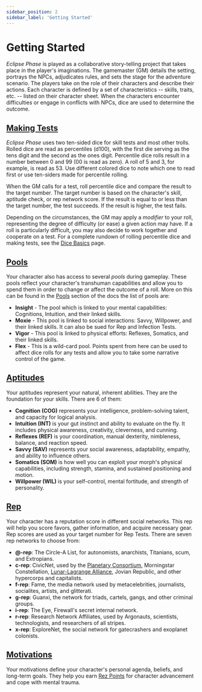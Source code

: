 ```yaml
---
sidebar_position: 2
sidebar_label: 'Getting Started'
---
```


# Getting Started
*Eclipse Phase* is played as a collaborative story-telling project that takes place in the player's imaginations.  The gamemaster (GM) details the setting, portrays the NPCs, adjudicates rules, and sets the stage for the adventure scenario.  The players take on the role of their characters and describe their actions.  Each character is defined by a set of characteristics -- skills, traits, etc. -- listed on their character sheet.  When the characters encounter difficulties or engage in conflicts with NPCs, dice are used to determine the outcome.

## [Making Tests](./dice-basics.md#dice-basics)
*Eclipse Phase* uses two ten-sided dice for skill tests and most other trolls.  Rolled dice are read as percentiles (d100), with the first die serving as the tens digit and the second as the ones digit.  Percentile dice rolls result in a number between 0 and 99 (00 is read as zero).  A roll of 5 and 3, for example, is read as 53.  Use different colored dice to note which one to read first or use ten-siders made for percentile rolling.

When the GM calls for a test, roll percentile dice and compare the result to the target number.  The target number is based on the character's skill, aptitude check, or rep network score.  If the result is equal to or less than the target number, the test succeeds.  If the result is higher, the test fails.

Depending on the circumstances, the GM may apply a *modifier* to your roll, representing the degree of difficulty (or ease) a given action may have.  If a roll is particularly difficult, you may also decide to work together and cooperate on a test.  For a complete rundown of rolling percentile dice and making tests, see the [Dice Basics](dice-basics.md#dice-basics) page.

## [Pools](./Pools.md#pools)
Your character also has access to several *pools* during gameplay.  These pools reflect your character's transhuman capabilities and allow you to spend them in order to change or affect the outcome of a roll.  More on this can be found in the [Pools](Pools.md) section of the docs the list of pools are:

- **Insight** - The pool which is linked to your mental capabilities: Cognitions, Intuition, and their linked skills.
- **Moxie** - This pool is linked to social interactions: Savvy, Willpower, and their linked skills.  It can also be sued for Rep and Infection Tests.
- **Vigor** - This pool is linked to physical efforts: Reflexes, Somatics, and their linked skills.
- **Flex** - This is a wild-card pool.  Points spent from here can be used to affect dice rolls for any tests and allow you to take some narrative control of the game.

## [Aptitudes](./Skills.md#aptitudes-skills)
Your aptitudes represent your natural, inherent abilities.  They are the foundation for your skills.  There are 6 of them:

- **Cognition (COG)** represents your intelligence, problem-solving talent, and capacity for logical analysis.
- **Intuition (INT)** is your gut instinct and ability to evaluate on the fly.  It includes physical awareness, creativity, cleverness, and cunning.
- **Reflexes (REF)** is your coordination, manual dexterity, nimbleness, balance, and reaction speed.
- **Savvy (SAV)** represents your social awareness, adaptability, empathy, and ability to influence others.
- **Somatics (SOM)** is how well you can exploit your morph's physical capabilities, including strength, stamina, and sustained positioning and motion.
- **Willpower (WIL)** is your self-control, mental fortitude, and strength of personality.

## [Rep](./transhuman-tech/reputation.md#reputation)
Your character has a reputation score in different social networks.  This rep will help you score favors, gather information, and acquire necessary gear.  Rep scores are used as your target number for Rep Tests.  There are seven rep networks to choose from:
- **@-rep**: The Circle-A List, for autonomists, anarchists, Titanians, scum, and Extropians.
- **c-rep**: CivicNet, used by the [Planetary Consortium](../world-information/factions/inner-system-polities.md#the-planetary-consortium), Morningstar Constellation, [Lunar-Lagrange Alliance](../world-information/factions/inner-system-polities.md#the-lunar-lagrange-alliance), Jovian Republic, and other hypercorps and capitalists.
- **f-rep**: Fame, the media network used by metacelebrities, journalists, socialites, artists, and glitterati.
- **g-rep**: Guanxi, the network for triads, cartels, gangs, and other criminal groups.
- **i-rep**: The Eye, Firewall's secret internal network.
- **r-rep**: Research Network Affiliates, used by Argonauts, scientists, technologists, and researchers of all stripes.
- **x-rep**: ExploreNet, the social network for gatecrashers and exoplanet colonists.

## [Motivations](../player-resources/character-creation/motivations.md#step-13-motivations)
Your motivations define your character's personal agenda, beliefs, and long-term goals.  They help you earn [Rez Points](../player-resources/rez-points.md#rez-points) for character advancement and cope with mental trauma.
